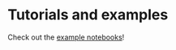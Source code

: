 # Tutorials and examples

Check out the [example notebooks](https://github.com/dgurnari/pyBallMapper/tree/main/notebooks)!
